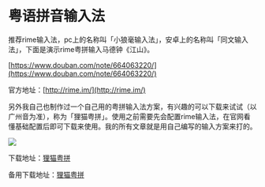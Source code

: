 # 粤语拼音输入法

推荐rime输入法，pc上的名称叫「小狼毫输入法」，安卓上的名称叫「同文输入法」，下面是演示rime粤拼输入马德钟《江山》。

[https://www.douban.com/note/664063220/](https://www.douban.com/note/664063220/)

官方地址：[http://rime.im/](http://rime.im/)

另外我自己也制作过一个自己用的粤拼输入法方案，有兴趣的可以下载来试试（以广州音为准），称为「狸猫粤拼」。使用之前需要先会配置rime输入法，在官网看懂基础配置后即可下载来使用。我的所有文章就是用自己编写的输入方案来打的。

![](http://pcj4g4ziw.bkt.clouddn.com/image/section3.1/import.png)

下载地址：[狸猫粤拼](https://github.com/leimaau/myself_jyutping)

备用下载地址：[狸猫粤拼](https://coding.net/u/LeiMaau/p/myself_jyutping/git)

